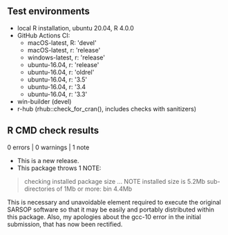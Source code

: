 ## Test environments

* local R installation, ubuntu 20.04, R 4.0.0
* GitHub Actions CI:
  - macOS-latest,   R: 'devel'
  - macOS-latest,   r: 'release'
  - windows-latest, r: 'release'
  - ubuntu-16.04,   r: 'release'
  - ubuntu-16.04,   r: 'oldrel'
  - ubuntu-16.04,   r: '3.5'
  - ubuntu-16.04,   r: '3.4
  - ubuntu-16.04,   r: '3.3'
* win-builder (devel)
* r-hub (rhub::check_for_cran(), includes checks with sanitizers)

## R CMD check results

0 errors | 0 warnings | 1 note

* This is a new release.
* This package throws 1 NOTE:

> checking installed package size ... NOTE
    installed size is  5.2Mb
    sub-directories of 1Mb or more:
      bin   4.4Mb

This is necessary and unavoidable element required to execute the
original SARSOP software so that it may be easily and portably distributed
within this package. Also, my apologies about the gcc-10 error in the 
initial submission, that has now been rectified.  


